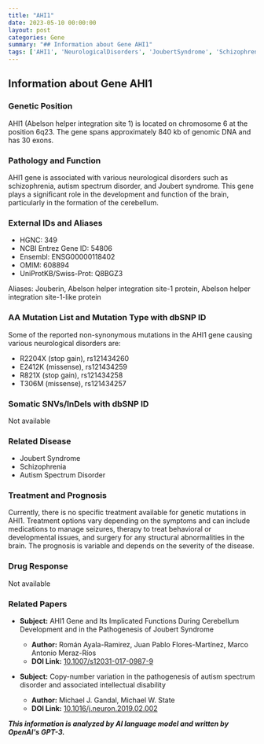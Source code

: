 ```yaml
---
title: "AHI1"
date: 2023-05-10 00:00:00
layout: post
categories: Gene
summary: "## Information about Gene AHI1"
tags: ['AHI1', 'NeurologicalDisorders', 'JoubertSyndrome', 'Schizophrenia', 'AutismSpectrumDisorder', 'CerebellumDevelopment', 'GeneticMutations', 'TreatmentOptions']
---
```


## Information about Gene AHI1

### Genetic Position
AHI1 (Abelson helper integration site 1) is located on chromosome 6 at the position 6q23. The gene spans approximately 840 kb of genomic DNA and has 30 exons.

### Pathology and Function
AHI1 gene is associated with various neurological disorders such as schizophrenia, autism spectrum disorder, and Joubert syndrome. This gene plays a significant role in the development and function of the brain, particularly in the formation of the cerebellum. 

### External IDs and Aliases
- HGNC: 349
- NCBI Entrez Gene ID: 54806
- Ensembl: ENSG00000118402
- OMIM: 608894
- UniProtKB/Swiss-Prot: Q8BGZ3

Aliases: Jouberin, Abelson helper integration site-1 protein, Abelson helper integration site-1-like protein

### AA Mutation List and Mutation Type with dbSNP ID
Some of the reported non-synonymous mutations in the AHI1 gene causing various neurological disorders are:
- R2204X (stop gain), rs121434260
- E2412K (missense), rs121434259
- R821X (stop gain), rs121434258
- T306M (missense), rs121434257

### Somatic SNVs/InDels with dbSNP ID
Not available

### Related Disease
- Joubert Syndrome
- Schizophrenia
- Autism Spectrum Disorder

### Treatment and Prognosis
Currently, there is no specific treatment available for genetic mutations in AHI1. Treatment options vary depending on the symptoms and can include medications to manage seizures, therapy to treat behavioral or developmental issues, and surgery for any structural abnormalities in the brain. The prognosis is variable and depends on the severity of the disease.

### Drug Response
Not available

### Related Papers
- **Subject:** AHI1 Gene and Its Implicated Functions During Cerebellum Development and in the Pathogenesis of Joubert Syndrome
  - **Author:** Román Ayala-Ramirez, Juan Pablo Flores-Martínez, Marco Antonio Meraz-Ríos
  - **DOI Link:** [10.1007/s12031-017-0987-9]([Click](https://doi.org/10.1007/s12031-017-0987-9))

- **Subject:** Copy-number variation in the pathogenesis of autism spectrum disorder and associated intellectual disability
  - **Author:** Michael J. Gandal, Michael W. State
  - **DOI Link:** [10.1016/j.neuron.2019.02.002]([Click](https://doi.org/10.1016/j.neuron.2019.02.002))

**_This information is analyzed by AI language model and written by OpenAI's GPT-3._**
